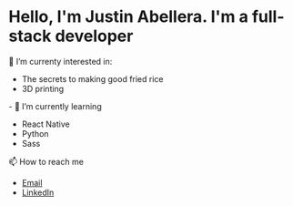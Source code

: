 <!-- Header - Introduction to self with captivating headline -->
<h1>Hello, I'm Justin Abellera. I'm a full-stack developer</h1>
<!-- Body will include things to make me interesting -->
👀 I’m currenty interested in:
<ul>
  <li>The secrets to making good fried rice</li>
  <li>3D printing</li>
</ul>
- 
<!-- Languages and tools -->
🌱 I’m currently learning
<ul>
  <li>React Native</li>
  <li>Python</li>
  <li>Sass</li>
</ul>
<!-- Contact Info -->
📫 How to reach me
<ul>
  <li><a href="mailto:justin.c.abellera@gmail.com">Email</a></li>
  <li><a href="https://www.linkedin.com/in/justin-abellera/" target="_blank">LinkedIn<a/></li>
</ul> 
<!-- Misc -->



<!---
JVMV/JVMV is a ✨ special ✨ repository because its `README.md` (this file) appears on your GitHub profile.
You can click the Preview link to take a look at your changes.
--->
